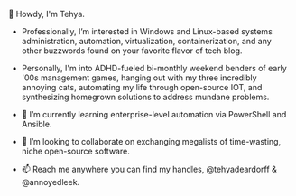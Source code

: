  👋 Howdy, I'm Tehya.
 -  Professionally, I’m interested in Windows and Linux-based systems administration, automation, virtualization, containerization, and any other buzzwords found on your favorite flavor of tech blog.
 -  Personally, I'm into ADHD-fueled bi-monthly weekend benders of early '00s management games, hanging out with my three incredibly annoying cats, automating my life through open-source IOT, and synthesizing homegrown solutions to address mundane problems.
 
 -  🌱 I’m currently learning enterprise-level automation via PowerShell and Ansible.
 -  💞️ I’m looking to collaborate on exchanging megalists of time-wasting, niche open-source software.
 -  📫 Reach me anywhere you can find my handles, @tehyadeardorff & @annoyedleek.

<!---
AnnoyedLeek/AnnoyedLeek is a ✨ special ✨ repository because its `README.md` (this file) appears on your GitHub profile.
You can click the Preview link to take a look at your changes.
--->
